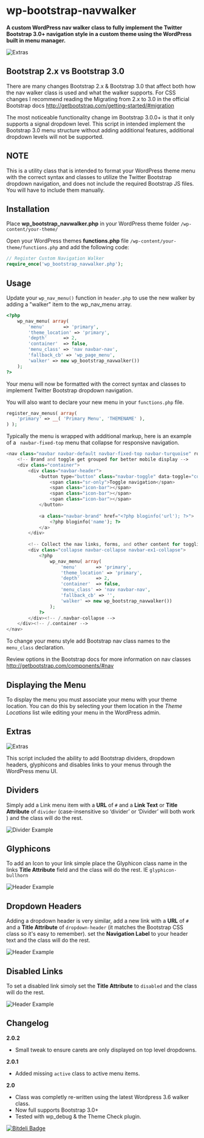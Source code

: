 wp-bootstrap-navwalker
======================

**A custom WordPress nav walker class to fully implement the Twitter Bootstrap 3.0+ navigation style in a custom theme using the WordPress built in menu manager.**

![Extras](http://edwardmcintyre.com/pub/github/navwalker-3-menu.jpg)

Bootstrap 2.x vs Bootstrap 3.0
------------
There are many changes Bootstrap 2.x & Bootstrap 3.0 that affect both how the nav walker class is used and what the walker supports. For CSS changes I recommend reading the Migrating from 2.x to 3.0 in the official Bootstrap docs http://getbootstrap.com/getting-started/#migration

The most noticeable functionality change im Bootstrap 3.0.0+ is that it only supports a signal dropdown level. This script in intended implement the Bootstrap 3.0 menu structure without adding additional features, additional dropdown levels will not be supported.

NOTE
----
This is a utility class that is intended to format your WordPress theme menu with the correct syntax and classes to utilize the Twitter Bootstrap dropdown navigation, and does not include the required Bootstrap JS files. You will have to include them manually. 

Installation
------------
Place **wp_bootstrap_navwalker.php** in your WordPress theme folder `/wp-content/your-theme/`

Open your WordPress themes **functions.php** file  `/wp-content/your-theme/functions.php` and add the following code:

```php
// Register Custom Navigation Walker
require_once('wp_bootstrap_navwalker.php');
```

Usage
------------
Update your `wp_nav_menu()` function in `header.php` to use the new walker by adding a "walker" item to the wp_nav_menu array.

```php
<?php
	wp_nav_menu( array(
		'menu'       => 'primary',
		'theme_location' => 'primary',
		'depth'      => 2,
		'container'  => false,
		'menu_class' => 'nav navbar-nav',
		'fallback_cb' => 'wp_page_menu',
		'walker' => new wp_bootstrap_navwalker())
	);		  
?>
```

Your menu will now be formatted with the correct syntax and classes to implement Twitter Bootstrap dropdown navigation. 

You will also want to declare your new menu in your `functions.php` file.

```php
register_nav_menus( array(
	'primary' => __( 'Primary Menu', 'THEMENAME' ),
) );
```

Typically the menu is wrapped with additional markup, here is an example of a ` navbar-fixed-top` menu that collapse for responsive navigation.

```php
<nav class="navbar navbar-default navbar-fixed-top navbar-turquoise" role="navigation">
	<!-- Brand and toggle get grouped for better mobile display -->
	<div class="container">
		<div class="navbar-header">
			<button type="button" class="navbar-toggle" data-toggle="collapse" data-target=".navbar-ex1-collapse">
				<span class="sr-only">Toggle navigation</span>
				<span class="icon-bar"></span>
				<span class="icon-bar"></span>
				<span class="icon-bar"></span>
			</button>
	
			<a class="navbar-brand" href="<?php bloginfo('url'); ?>">
				<?php bloginfo('name'); ?>
			</a>
		</div>
	
		<!-- Collect the nav links, forms, and other content for toggling -->
		<div class="collapse navbar-collapse navbar-ex1-collapse">
			<?php
				wp_nav_menu( array(
					'menu'       => 'primary',
					'theme_location' => 'primary',
					'depth'      => 2,
					'container'  => false,
					'menu_class' => 'nav navbar-nav',
					'fallback_cb' => '',
					'walker' => new wp_bootstrap_navwalker())
				);		  
			?>
		</div><!-- /.navbar-collapse -->
	</div><!-- /.container -->
</nav>
```
To change your menu style add Bootstrap nav class names to the `menu_class` declaration.

Review options in the Bootstrap docs for more information on nav classes
http://getbootstrap.com/components/#nav

Displaying the Menu 
------------
To display the menu you must associate your menu with your theme location. You can do this by selecting your them location in the *Theme Locations* list wile editing your menu in the WordPress admin.

Extras
------------

![Extras](http://edwardmcintyre.com/pub/github/navwalker-3-menu.jpg)

This script included the ability to add Bootstrap dividers, dropdown headers, glyphicons and disables links to your menus through the WordPress menu UI. 

Dividers
------------
Simply add a Link menu item with a **URL** of `#` and a **Link Text** or **Title Attribute** of `divider` (case-insensitive so ‘divider’ or ‘Divider’ will both work ) and the class will do the rest.

![Divider Example](http://edwardmcintyre.com/pub/github/navwalker-divider.jpg)

Glyphicons
------------
To add an Icon to your link simple place the Glyphicon class name in the links **Title Attribute** field and the class will do the rest. IE `glyphicon-bullhorn`

![Header Example](http://edwardmcintyre.com/pub/github/navwalker-3-glyphicons.jpg)

Dropdown Headers
------------
Adding a dropdown header is very similar, add a new link with a **URL** of `#` and a **Title Attribute** of `dropdown-header` (it matches the Bootstrap CSS class so it's easy to remember).  set the **Navigation Label** to your header text and the class will do the rest. 

![Header Example](http://edwardmcintyre.com/pub/github/navwalker-3-header.jpg)

Disabled Links
------------
To set a disabled link simoly set the **Title Attribute** to `disabled` and the class will do the rest. 

![Header Example](http://edwardmcintyre.com/pub/github/navwalker-3-disabled.jpg)

Changelog
------------
**2.0.2**
+ Small tweak to ensure carets are only displayed on top level dropdowns.

**2.0.1**
+ Added missing `active` class to active menu items.

**2.0**
+ Class was completly re-written using the latest Wordpress 3.6 walker class.
+ Now full supports Bootstrap 3.0+
+ Tested with wp_debug & the Theme Check plugin.

[![Bitdeli Badge](https://d2weczhvl823v0.cloudfront.net/twittem/wp-bootstrap-navwalker/trend.png)](https://bitdeli.com/free "Bitdeli Badge")
